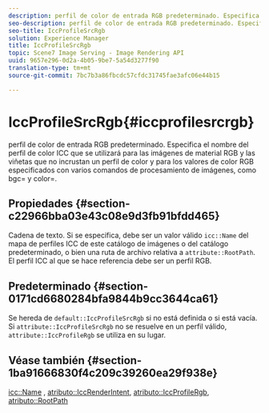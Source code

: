 ```yaml
---
description: perfil de color de entrada RGB predeterminado. Especifica el nombre del perfil de color ICC que se utilizará para las imágenes de material RGB y las viñetas que no incrustan un perfil de color y para los valores de color RGB especificados con varios comandos de procesamiento de imágenes, como bgc= y color=.
seo-description: perfil de color de entrada RGB predeterminado. Especifica el nombre del perfil de color ICC que se utilizará para las imágenes de material RGB y las viñetas que no incrustan un perfil de color y para los valores de color RGB especificados con varios comandos de procesamiento de imágenes, como bgc= y color=.
seo-title: IccProfileSrcRgb
solution: Experience Manager
title: IccProfileSrcRgb
topic: Scene7 Image Serving - Image Rendering API
uuid: 9657e296-0d2a-4b05-9be7-5a54d3277f90
translation-type: tm+mt
source-git-commit: 7bc7b3a86fbcdc57cfdc31745fae3afc06e44b15

---
```



# IccProfileSrcRgb{#iccprofilesrcrgb}

perfil de color de entrada RGB predeterminado. Especifica el nombre del perfil de color ICC que se utilizará para las imágenes de material RGB y las viñetas que no incrustan un perfil de color y para los valores de color RGB especificados con varios comandos de procesamiento de imágenes, como bgc= y color=.

## Propiedades {#section-c22966bba03e43c08e9d3fb91bfdd465}

Cadena de texto. Si se especifica, debe ser un valor válido `icc::Name` del mapa de perfiles ICC de este catálogo de imágenes o del catálogo predeterminado, o bien una ruta de archivo relativa a `attribute::RootPath`. El perfil ICC al que se hace referencia debe ser un perfil RGB.

## Predeterminado {#section-0171cd6680284bfa9844b9cc3644ca61}

Se hereda de `default::IccProfileSrcRgb` si no está definida o si está vacía. Si `attribute::IccProfileSrcRgb` no se resuelve en un perfil válido, `attribute::IccProfileRgb` se utiliza en su lugar.

## Véase también {#section-1ba91666830f4c209c39260ea29f938e}

[icc::Name](../../../../../ir-api/material-cat/image-rendering-api-ref/c-ir-material-catalog/c-ir-icc-profile-map-reference/r-ir-name-icc.md#reference-7a293ede360e433782575f8f6a562ac2) , [atributo::IccRenderIntent](../../../../../ir-api/material-cat/image-rendering-api-ref/c-ir-material-catalog/c-ir-attributes-reference/r-ir-iccrenderintent.md#reference-3b80b7a4c25545a593c5076f318b5c40), [atributo::IccProfileRgb](../../../../../ir-api/material-cat/image-rendering-api-ref/c-ir-material-catalog/c-ir-attributes-reference/r-ir-iccprofilergb.md#reference-cdaad25b155646ffa382d722fd324b30), [atributo::RootPath](../../../../../ir-api/material-cat/image-rendering-api-ref/c-ir-material-catalog/c-ir-attributes-reference/r-ir-rootpath.md#reference-a4d7c96b62e14fcbad1740c702f160f3)
